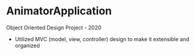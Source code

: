 # AnimatorApplication
Object Oriented Design Project - 2020
- Utilized MVC (model, view, controller) design to make it extensible and organized

